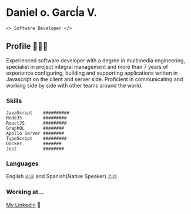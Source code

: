 # Daniel o. GarcÍa V.

```<> Software Developer </>```

## Profile 👨🏻‍💻

Experienced software developer with a degree in multimedia engineering, specialist in project integral management and more than 7 years of experience configuring, building and supporting applications written in Javascript on the client and server side. Proficient in communicating and working side by side with other teams around the world.

### Skills

``` 
JavaScript    ##########
NodeJS        #########
ReactJS       #########
GraphQL       ########
Apollo Server ########
TypeScript    #########
Docker        #######
Jest          ########
```
### Languages

English 🇦🇺 and Spanish(Native Speaker) 🇨🇴

### Working at...

[My LinkedIn](https://www.linkedin.com/in/danielgarciavargas/) 🙂
